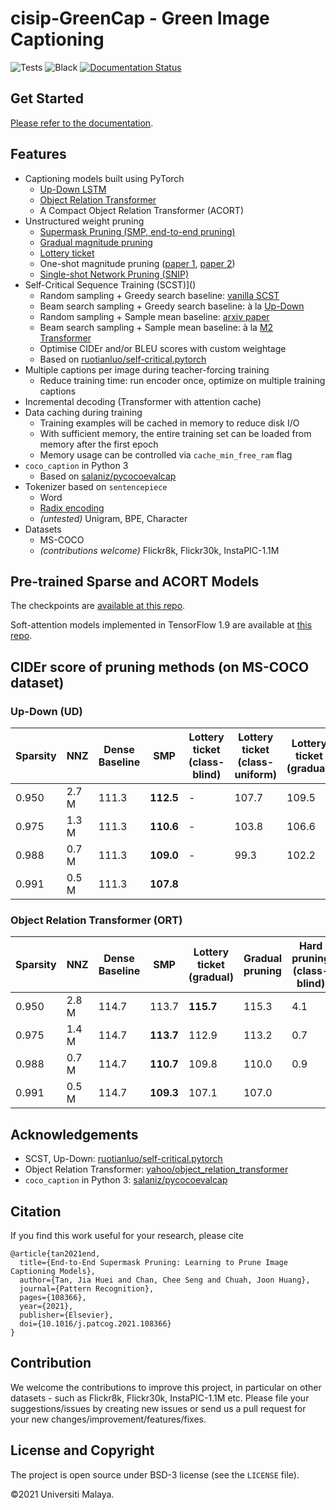 # cisip-GreenCap - Green Image Captioning

![Tests](https://github.com/CISiPLab/cisip-CoCa/actions/workflows/tests.yml/badge.svg)
![Black](https://github.com/CISiPLab/cisip-CoCa/actions/workflows/black.yml/badge.svg)
[![Documentation Status](https://readthedocs.org/projects/cisip-coca/badge/?version=latest)](https://cisip-coca.readthedocs.io/en/latest/?badge=latest)


## Get Started

[Please refer to the documentation](https://cisip-coca.readthedocs.io/en/latest/).


## Features

* Captioning models built using PyTorch
    * [Up-Down LSTM](http://openaccess.thecvf.com/content_cvpr_2018/html/Anderson_Bottom-Up_and_Top-Down_CVPR_2018_paper.html)
    * [Object Relation Transformer](https://papers.nips.cc/paper/9293-image-captioning-transforming-objects-into-words.pdf)
    * A Compact Object Relation Transformer (ACORT)
* Unstructured weight pruning
    * [Supermask Pruning (SMP, end-to-end pruning)](https://arxiv.org/abs/2110.03298)
    * [Gradual magnitude pruning](https://arxiv.org/abs/1710.01878)
    * [Lottery ticket](https://arxiv.org/abs/1803.03635)
    * One-shot magnitude pruning ([paper 1](https://arxiv.org/abs/1506.02626), [paper 2](https://arxiv.org/abs/1606.09274))
    * [Single-shot Network Pruning (SNIP)](https://arxiv.org/abs/1810.02340)
* Self-Critical Sequence Training (SCST)]()
    * Random sampling + Greedy search baseline: [vanilla SCST](https://openaccess.thecvf.com/content_cvpr_2017/html/Rennie_Self-Critical_Sequence_Training_CVPR_2017_paper.html)
    * Beam search sampling + Greedy search baseline: à la [Up-Down](http://openaccess.thecvf.com/content_cvpr_2018/html/Anderson_Bottom-Up_and_Top-Down_CVPR_2018_paper.html)
    * Random sampling + Sample mean baseline: [arxiv paper](https://arxiv.org/abs/2003.09971)
    * Beam search sampling + Sample mean baseline: à la [M2 Transformer](http://openaccess.thecvf.com/content_CVPR_2020/html/Cornia_Meshed-Memory_Transformer_for_Image_Captioning_CVPR_2020_paper.html)
    * Optimise CIDEr and/or BLEU scores with custom weightage
    * Based on [ruotianluo/self-critical.pytorch](https://github.com/ruotianluo/self-critical.pytorch/tree/3.2)
* Multiple captions per image during teacher-forcing training
    * Reduce training time: run encoder once, optimize on multiple training captions
* Incremental decoding (Transformer with attention cache)
* Data caching during training
    * Training examples will be cached in memory to reduce disk I/O
    * With sufficient memory, the entire training set can be loaded from memory after the first epoch
    * Memory usage can be controlled via `cache_min_free_ram` flag
* `coco_caption` in Python 3
    * Based on [salaniz/pycocoevalcap](https://github.com/salaniz/pycocoevalcap/tree/ad63453cfab57a81a02b2949b17a91fab1c3df77)
* Tokenizer based on `sentencepiece`
    * Word
    * [Radix encoding](https://github.com/jiahuei/COMIC-Compact-Image-Captioning-with-Attention)
    * _(untested)_ Unigram, BPE, Character
* Datasets
    * MS-COCO
    * _(contributions welcome)_ Flickr8k, Flickr30k, InstaPIC-1.1M


## Pre-trained Sparse and ACORT Models

The checkpoints are [available at this repo](https://github.com/jiahuei/sparse-captioning-checkpoints).

Soft-attention models implemented in TensorFlow 1.9 are available at [this repo](https://github.com/jiahuei/tf-sparse-captioning).


## CIDEr score of pruning methods (on MS-COCO dataset)

### Up-Down (UD)

| Sparsity | NNZ | Dense Baseline | SMP | Lottery ticket (class-blind) | Lottery ticket (class-uniform) | Lottery ticket (gradual) | Gradual pruning | Hard pruning (class-blind) | Hard pruning (class-distribution) | Hard pruning (class-uniform) | SNIP |
|---|---|---|---|---|---|---|---|---|---|---|---|
| 0.950 | 2.7 M | 111.3 | **112.5** | - | 107.7 | 109.5 | 109.7 | - | 110.0 | 110.2 | 38.2 |
| 0.975 | 1.3 M | 111.3 | **110.6** | - | 103.8 | 106.6 | 107.0 | - | 105.9 | 105.4 | 34.7 |
| 0.988 | 0.7 M | 111.3 | **109.0** | - | 99.3 | 102.2 | 103.4 | - | 101.3 | 100.5 | 32.6 |
| 0.991 | 0.5 M | 111.3 | **107.8** |  |  |  |  |  |  |  |  |

### Object Relation Transformer (ORT)

| Sparsity | NNZ | Dense Baseline | SMP | Lottery ticket (gradual) | Gradual pruning | Hard pruning (class-blind) | Hard pruning (class-distribution) | Hard pruning (class-uniform) | SNIP |
|---|---|---|---|---|---|---|---|---|---|
| 0.950 | 2.8 M | 114.7 | 113.7 | **115.7** | 115.3 | 4.1 | 112.5 | 113.0 | 47.2 |
| 0.975 | 1.4 M | 114.7 | **113.7** | 112.9 | 113.2 | 0.7 | 106.6 | 106.9 | 44.0 |
| 0.988 | 0.7 M | 114.7 | **110.7** | 109.8 | 110.0 | 0.9 | 96.9 | 59.8 | 37.3 |
| 0.991 | 0.5 M | 114.7 | **109.3** | 107.1 | 107.0 |  |  |  |  |


## Acknowledgements

* SCST, Up-Down: [ruotianluo/self-critical.pytorch](https://github.com/ruotianluo/self-critical.pytorch/tree/3.2)
* Object Relation Transformer: [yahoo/object_relation_transformer](https://github.com/yahoo/object_relation_transformer)
* `coco_caption` in Python 3: [salaniz/pycocoevalcap](https://github.com/salaniz/pycocoevalcap/tree/ad63453cfab57a81a02b2949b17a91fab1c3df77)


## Citation

If you find this work useful for your research, please cite
```
@article{tan2021end,
  title={End-to-End Supermask Pruning: Learning to Prune Image Captioning Models},
  author={Tan, Jia Huei and Chan, Chee Seng and Chuah, Joon Huang},
  journal={Pattern Recognition},
  pages={108366},
  year={2021},
  publisher={Elsevier},
  doi={10.1016/j.patcog.2021.108366}
}
```

## Contribution
We welcome the contributions to improve this project, in particular on other datasets - such as Flickr8k, Flickr30k, InstaPIC-1.1M etc. Please file your suggestions/issues by creating new issues or send us a pull request for your new changes/improvement/features/fixes.

## License and Copyright
The project is open source under BSD-3 license (see the ``` LICENSE ``` file).

&#169;2021 Universiti Malaya.

